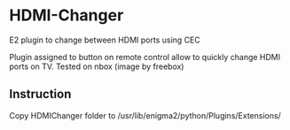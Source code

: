 # HDMI-Changer
E2 plugin to change between HDMI ports using CEC

Plugin assigned to button on remote control allow to quickly change HDMI ports on TV.
Tested on nbox (image by freebox)

## Instruction
Copy HDMIChanger folder to /usr/lib/enigma2/python/Plugins/Extensions/
